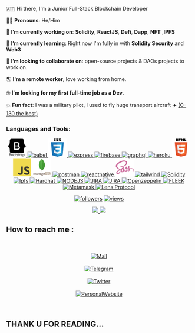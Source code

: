 🇦🇷 Hi there, I'm a Junior Full-Stack Blockchain Developer  

👦🏻 **Pronouns**: He/Him

🔭 **I’m currently working on**: **Solidity**, **ReactJS**, **Defi**, **Dapp**, **NFT** ,**IPFS**

🌱 **I’m currently learning**: Right now I'm fully in with **Solidity Security** and **Web3** 

👯 **I’m looking to collaborate on**: open-source projects & DAOs projects to work on.

🌎 **I'm a remote worker**, love working from home.

🤓 **I'm looking for my first full-time job as a Dev**.


💥 **Fun fact**: I was a military pilot, I used to fly huge transport aircraft ✈️ <a href="https://www.lockheedmartin.com/en-us/products/c130.html"> (C-130  the best) </a>

<h3 align="left">Languages and Tools:</h3>
<p align="center">  <a href="https://getbootstrap.com" target="_blank" rel="noreferrer"> <img src="https://raw.githubusercontent.com/devicons/devicon/master/icons/bootstrap/bootstrap-plain-wordmark.svg" alt="bootstrap" width="50" height="50"/> </a> <a href="https://babeljs.io/" target="_blank" rel="noreferrer"> <img src="https://img.icons8.com/dusk/512/babel.png" alt="babel" width="50" height="50"/> </a> <a href="https://www.w3schools.com/css/" target="_blank" rel="noreferrer"> <img src="https://raw.githubusercontent.com/devicons/devicon/master/icons/css3/css3-original-wordmark.svg" alt="css3" width="50" height="50"/> </a> <a href="https://expressjs.com" target="_blank" rel="noreferrer"> <img src="https://img.icons8.com/fluency/512/express-js.png" alt="express" width="50" height="50"/> </a> <a href="https://firebase.google.com/" target="_blank" rel="noreferrer"> <img src="https://www.vectorlogo.zone/logos/firebase/firebase-icon.svg" alt="firebase" width="50" height="50"/> </a>  <a href="https://graphql.org" target="_blank" rel="noreferrer"> <img src="https://www.vectorlogo.zone/logos/graphql/graphql-icon.svg" alt="graphql" width="50" height="50"/> </a>  <a href="https://heroku.com" target="_blank" rel="noreferrer"> <img src="https://www.vectorlogo.zone/logos/heroku/heroku-icon.svg" alt="heroku" width="50" height="50"/> </a> <a href="https://www.w3.org/html/" target="_blank" rel="noreferrer"> <img src="https://raw.githubusercontent.com/devicons/devicon/master/icons/html5/html5-original-wordmark.svg" alt="html5" width="50" height="50"/> </a>  <a href="https://developer.mozilla.org/en-US/docs/Web/JavaScript" target="_blank" rel="noreferrer"> <img src="https://raw.githubusercontent.com/devicons/devicon/master/icons/javascript/javascript-original.svg" alt="javascript" width="50" height="50"/> </a> <a href="https://www.mongodb.com/" target="_blank" rel="noreferrer"> <img src="https://raw.githubusercontent.com/devicons/devicon/master/icons/mongodb/mongodb-original-wordmark.svg" alt="mongodb" width="50" height="50"/> </a> <a href="https://postman.com" target="_blank" rel="noreferrer"> <img src="https://www.vectorlogo.zone/logos/getpostman/getpostman-icon.svg" alt="postman" width="50" height="50"/> </a> <a href="https://reactnative.dev/" target="_blank" rel="noreferrer"> <img src="https://reactnative.dev/img/header_logo.svg" alt="reactnative" width="50" height="50"/> </a>  <a href="https://sass-lang.com" target="_blank" rel="noreferrer"> <img src="https://raw.githubusercontent.com/devicons/devicon/master/icons/sass/sass-original.svg" alt="sass" width="50" height="50"/> </a> <a href="https://tailwindcss.com/" target="_blank" rel="noreferrer"> <img src="https://www.vectorlogo.zone/logos/tailwindcss/tailwindcss-icon.svg" alt="tailwind" width="50" height="50"/> </a> <a href="https://docs.soliditylang.org/en/v0.8.17/" target="_blank" rel="noreferrer"> <img src="https://www.logo.wine/a/logo/Solidity/Solidity-Logo.wine.svg" alt="Solidity" width="50" height="50"/> </a> <a href="https://ipfs.io" target="_blank" rel="noreferrer"> <img src="https://upload.wikimedia.org/wikipedia/commons/1/18/Ipfs-logo-1024-ice-text.png" alt="Ipfs" width="50" height="50"/> </a> <a href="https://hardhat.org" target="_blank" rel="noreferrer"> <img src="https://seeklogo.com/images/H/hardhat-logo-888739EBB4-seeklogo.com.png" alt="Hardhat" width="50" height="50"/> </a><a href="https://nodejs.org" target="_blank" rel="noreferrer"> <img src="https://seeklogo.com/images/N/nodejs-logo-FBE122E377-seeklogo.com.png" alt="NODEJS" width="50" height="50"/> </a> <a href="https://www.atlassian.com" target="_blank" rel="noreferrer"> <img src="https://cdn.worldvectorlogo.com/logos/jira-1.svg" alt="JIRA" width="50" height="50"/> </a> <a href="https://www.ethereum.org" target="_blank" rel="noreferrer"> <img src="https://cdn.worldvectorlogo.com/logos/ethereum-eth.svg" alt="JIRA" width="50" height="50"/> </a> <a href="https://www.openzeppelin.com/contracts" target="_blank" rel="noreferrer"> <img src="https://seeklogo.com/images/O/openzeppelin-logo-2909FE553F-seeklogo.com.png" alt="Openzeppelin" width="50" height="50"/> </a><a href="https://www.fleek.co" target="_blank" rel="noreferrer"> <img src="https://avatars.githubusercontent.com/u/43047399?s=200&v=4" alt="FLEEK" width="50" height="50"/> </a> <a href="https://www.metamask.io" target="_blank" rel="noreferrer"> <img src="https://upload.wikimedia.org/wikipedia/commons/thumb/3/36/MetaMask_Fox.svg/512px-MetaMask_Fox.svg.png?20220831120339" alt="Metamask" width="50" height="50"/> </a> <a href="https://www.lens.xyz" target="_blank" rel="noreferrer"> <img src="https://files.readme.io/a0959e6-lens-logo1.svg" alt="Lens Protocol" width="50" height="50"/> </a> </p>

<p align="center">
  
  <a href="https://github.com/akachi1409?tab=followers">
    <img alt="followers" title="Follow me on Github" src="https://custom-icon-badges.herokuapp.com/github/followers/rachosuar?color=236ad3&labelColor=1155ba&style=for-the-badge&logo=person-add&label=Follow&logoColor=white"/></a>
  <a href="https://github.com/rachosuar">
    <img alt="views" title="GitHub profile views" src="https://shields-io-visitor-counter.herokuapp.com/badge?page=rachosuar&style=for-the-badge"/></a>
</p>


<p align="center">
  <a href="https://github.com/rachosuar/github-readme-stats">
    <img
      height="150"
      src="https://github-readme-stats.vercel.app/api?username=rachosuar&count_private=true&show_icons=true&custom_title=RACHO's%20Github%20Status&hide=issues&theme=vision-friendly-dark"
    />
   </a>

  <a href="https://github.com/rachosuar/github-readme-stats">
    <img
      height="150"
      src="https://github-readme-stats.vercel.app/api/top-langs/?username=rachosuar&layout=compact&theme=vision-friendly-dark" />
  </a>  
</p>
   
   
  ## How to reach me :
  
  <p align="center"> 
  </br>
  </br>
     <a href="mailto:juan_suar@hotmail.com" target="_blank" rel="noreferrer"> <img src="https://upload.wikimedia.org/wikipedia/commons/thumb/4/4e/Mail_%28iOS%29.svg/600px-Mail_%28iOS%29.svg.png" alt="Mail" width="70" height="70"/> </a> </br></br>
   <a href="https://t.me/rachosuarez" target="_blank" rel="noreferrer"> <img src="https://upload.wikimedia.org/wikipedia/commons/thumb/8/82/Telegram_logo.svg/512px-Telegram_logo.svg.png" alt="Telegram" width="70" height="70"/> </a> </br> </br>
     <a href="https://twitter.com/rachosuarez" target="_blank" rel="noreferrer"> <img src="https://upload.wikimedia.org/wikipedia/commons/thumb/4/4f/Twitter-logo.svg/512px-Twitter-logo.svg.png" alt="Twitter" width="70" height="70"/> </a> </br></br>
      <a href="https://juan-cruz-suarez.netlify.app/" target="_blank" rel="noreferrer"> <img src="https://upload.wikimedia.org/wikipedia/commons/thumb/c/cc/Circle-icons-dev.svg/512px-Circle-icons-dev.svg.png"alt="PersonalWebsite" width="70" height="70"/> </a> 
   </br>  </p>




<br/>

##                                                                  THANK U FOR READING... 
